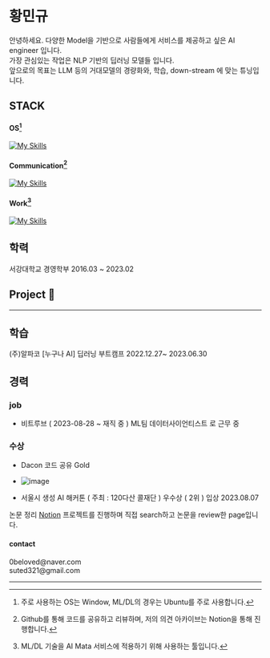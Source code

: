 # 황민규 

안녕하세요. 다양한 Model을 기반으로 사람들에게 서비스를 제공하고 싶은 AI engineer 입니다.   
가장 관심있는 작업은 NLP 기반의 딥러닝 모델들 입니다.   
앞으로의 목표는 LLM 등의 거대모델의 경량화와, 학습, down-stream 에 맞는 튜닝입니다.   


## STACK 


<h4> 

OS[^1] 

</h4>

[![My Skills](https://skillicons.dev/icons?i=windows,linux,ubuntu)](https://skillicons.dev)

<h4>
  
Communication[^2] 

</h4>

[![My Skills](https://skillicons.dev/icons?i=github,notion)](https://skillicons.dev)

<h4> 

Work[^3] 

</h4>

[![My Skills](https://skillicons.dev/icons?i=mysql,py,pytorch,sklearn,docker,flask,grafana,prometheus)](https://skillicons.dev)

[^1]: 주로 사용하는 OS는 Window, ML/DL의 경우는 Ubuntu를 주로 사용합니다. 
[^2]: Github를 통해 코드를 공유하고 리뷰하며, 저의 의견 아카이브는 Notion을 통해 진행합니다. 
[^3]: ML/DL 기술을 AI Mata 서비스에 적용하기 위해 사용하는 툴입니다.


## 학력 

서강대학교 경영학부 2016.03 ~ 2023.02




## Project 🛫






---



## 학습 

(주)알파코 [누구나 AI]  딥러닝 부트캠프 2022.12.27~ 2023.06.30 


## 경력 

### job
- 비트루브 ( 2023-08-28 ~ 재직 중 ) ML팀 데이터사이언티스트 로 근무 중 

### 수상 

- Dacon 코드 공유 Gold
- ![image](https://github.com/suted2/suted2/assets/101646531/7feed2fd-c437-486d-a71f-5d5d5804a926)

- 서울시 생성 AI 해커톤 ( 주최 : 120다산 콜재단 ) 우수상 ( 2위 ) 입상 2023.08.07 



논문 정리 [Notion](https://www.notion.so/6f22a3dd383b4f4893f73c197c52c227?pvs=4)
프로젝트를 진행하며 직접 search하고 논문을 review한 page입니다. 



<h4> contact </h4>  
0beloved@naver.com <br>
suted321@gmail.com <br> 


---

